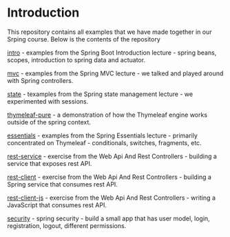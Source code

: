 # Introduction

This repository contains all examples that we have made together in our Srping course. Below is the contents of the repository


[intro](https://github.com/luchob/spring-remote-course-2022/tree/master/intro) - examples from the Spring Boot Introduction lecture - spring beans, scopes, introduction to spring data and actuator.

[mvc](https://github.com/luchob/spring-remote-course-2022/tree/master/mvc) - examples from the Spring MVC lecture - we talked and played around with Spring controllers.

[state](https://github.com/luchob/spring-remote-course-2022/tree/master/state) - texamples from the Spring state management lecture - we experimented with sessions.

[thymeleaf-pure](https://github.com/luchob/spring-remote-course-2022/tree/master/thymeleaf-pure) - a demonstration of how the Thymeleaf engine works outside of the spring context.

[essentials](https://github.com/luchob/spring-remote-course-2022/tree/master/essentials) - examples from the Spring Essentials lecture - primarily concentrated on Thymeleaf - conditionals, switches, fragments, etc.

[rest-service](https://github.com/luchob/spring-remote-course-2022/tree/master/rest-service) - exercise from the Web Api And Rest Controllers - building a service that exposes rest API.

[rest-client](https://github.com/luchob/spring-remote-course-2022/tree/master/rest-service) - exercise from the Web Api And Rest Controllers - building a Spring service that consumes rest API.

[rest-client-js](https://github.com/luchob/spring-remote-course-2022/tree/master/rest-client-js) - exercise from the Web Api And Rest Controllers - writing a JavaScript that consumes rest API.

[security](https://github.com/luchob/spring-remote-course-2022/tree/master/security) - spring security - build a small app that has user model, login, registration, logout, different permissions.
